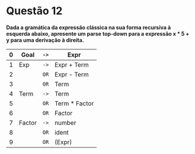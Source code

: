 # Questão 12

**Dada a gramática da expressão clássica na sua forma recursiva à esquerda abaixo, apresente um parse top-down para a expressão x * 5 + y para uma derivação à direita.**

|0 | Goal   |`->`| Expr          |
|--|--------| ---| --------------|
|1 | Exp    |`->`| Expr + Term   |
|2 |        |`OR`| Expr - Term   |
|3 |        |`OR`| Term          |
|4 | Term   |`->`| Term          |
|5 |        |`OR`| Term * Factor |
|6 |        |`OR`| Factor        |
|7 | Factor |`->`| number        |
|8 |        |`OR`| ident         |
|9 |        |`OR`| (Expr)        |

